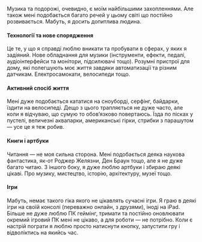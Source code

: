 Музика та подорожі, очевидно, є моїм найбільшими захопленнями. Але також мені подобається багато речей у цьому світі що постійно розвивається. Мабуть, я досить допитлива людина.

#### Технології та нове спорядження

Це те, у що я справді люблю вникати та пробувати в сферах, у яких я задіяний. Нове обладнання для музики (інструменти, ефекти, педалі, аудіоінтерфейси та монітори, підсилювачі тощо). Розумні пристрої для дому, які полегшують моє життя завдяки автоматизації та різним датчикам. Електросамокати, велосипеди тощо.

#### Активний спосіб життя

Мені дуже подобається кататися на сноуборді, серфінг, байдарки, їздити на велосипеді. Дещо з цього трапляється не дуже часто, але коли я відчуваю, що сумую то обов’язково повертаюсь. Їзда по пісках у пустелі, величезні аквапарки, американські гірки, стрибки з парашутом &mdash; усе це я теж робив.

#### Книги і артбуки

Читання &mdash; не моя сильна сторона. Мені подобається деяка наукова фантастика, як-от Роджер Желязни, Ден Браун тощо, але я не дуже багато читаю. З іншого боку, я дуже люблю артбуки і збираю деякі цікаві. Про музику, мистецтво, історію, архітектуру, музеї тощо.

#### Ігри

Мабуть, немає такого гіка якого не цікавлять сучасні ігри. Я граю в деякі ігри на своїй консолі (переважно онлайн, з друзями), іноді на iPad. Більше не дуже люблю ПК геймінг, тримати та постійно оновлювати окремий ігровий ПК мені не цікаво, а для роботи &mdash; не потрібно. Коли є настрій пограти я люблю просто натиснути кнопку, запустити гру і відволіктись на якийсь час.
